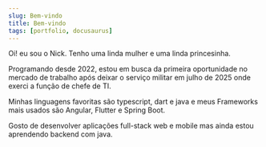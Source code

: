 ```yaml
---
slug: Bem-vindo
title: Bem-vindo
tags: [portfolio, docusaurus]
---
```


Oi! eu sou o Nick. Tenho uma linda mulher e uma linda princesinha.

<!-- truncate -->

Programando desde 2022, estou em busca da primeira oportunidade no mercado de trabalho após deixar o serviço militar em julho de 2025 onde exerci a função de chefe de TI.

Minhas linguagens favoritas são typescript, dart e java e meus Frameworks mais usados são Angular, Flutter e Spring Boot.

Gosto de desenvolver aplicações full-stack web e mobile mas ainda estou aprendendo backend com java.